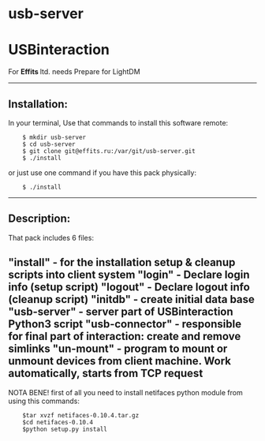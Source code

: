 # usb-server

<t> USBinteraction </t>
=======

For <b> Effits </b> ltd. needs
Prepare for LightDM

------
Installation:
------
In your terminal,
Use that commands to install this software remote: 
```
    $ mkdir usb-server
    $ cd usb-server
    $ git clone git@effits.ru:/var/git/usb-server.git
    $ ./install
```
or just use one command if you have this pack physically:
```
	$ ./install
```

------
Description:
------
That pack includes 6 files:

"install" - for the installation setup & cleanup scripts into client system
"login" - Declare login info (setup script)
"logout" - Declare logout info (cleanup script)
"initdb" - create initial data base
"usb-server" - server part of USBinteraction Python3 script
"usb-connector" - responsible for final part of interaction: create and remove simlinks
"un-mount" - program to mount or unmount devices from client machine. Work automatically, starts from TCP request
-----
NOTA BENE!
first of all you need to install netifaces python module from using this commands:
```
	$tar xvzf netifaces-0.10.4.tar.gz
	$cd netifaces-0.10.4
	$python setup.py install
```
